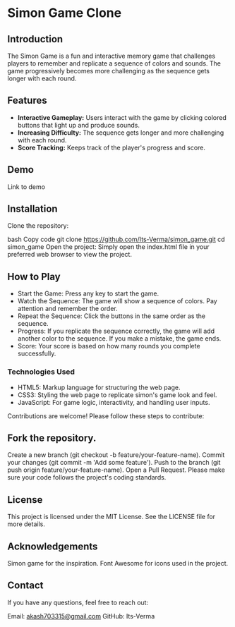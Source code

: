 <h1>Simon Game Clone</h1>
<h2>Introduction</h2>
<p>The Simon Game is a fun and interactive memory game that challenges players to remember and replicate a sequence of colors and sounds. The game progressively becomes more challenging as the sequence gets longer with each round.</p>

<h2>Features</h2>
<ul>
  <li><b>Interactive Gameplay:</b> Users interact with the game by clicking colored buttons that light up and produce sounds.</li>
  <li><b>Increasing Difficulty:</b> The sequence gets longer and more challenging with each round.</li>
  <li><b>Score Tracking:</b> Keeps track of the player's progress and score.</li>
</ul>

<h2>Demo</h2>
<p>Link to demo</p>

<h2>Installation</h2>
Clone the repository:

bash
Copy code
git clone https://github.com/Its-Verma/simon_game.git
cd simon_game
Open the project:
Simply open the index.html file in your preferred web browser to view the project.

<h2>How to Play</h2>
<ul>
  <li>Start the Game: Press any key to start the game.</li>
  <li>Watch the Sequence: The game will show a sequence of colors. Pay attention and remember the order.</li>
  <li>Repeat the Sequence: Click the buttons in the same order as the sequence.</li>
  <li>Progress: If you replicate the sequence correctly, the game will add another color to the sequence. If you make a mistake, the game ends.</li>
  <li>Score: Your score is based on how many rounds you complete successfully.</li>
</ul>

<h3>Technologies Used</h3>
<ul>
  <li>HTML5: Markup language for structuring the web page.</li>
  <li>CSS3: Styling the web page to replicate simon's game look and feel.</li>
  <li>JavaScript: For game logic, interactivity, and handling user inputs.</li>
</ul>
Contributions are welcome! Please follow these steps to contribute:

<h2>Fork the repository.</h2>
Create a new branch (git checkout -b feature/your-feature-name).
Commit your changes (git commit -m 'Add some feature').
Push to the branch (git push origin feature/your-feature-name).
Open a Pull Request.
Please make sure your code follows the project's coding standards.

<h2>License</h2>
This project is licensed under the MIT License. See the LICENSE file for more details.

<h2>Acknowledgements</h2>
Simon game for the inspiration.
Font Awesome for icons used in the project.
<h2>Contact</h2>
If you have any questions, feel free to reach out:

Email: akash703315@gmail.com
GitHub: Its-Verma
